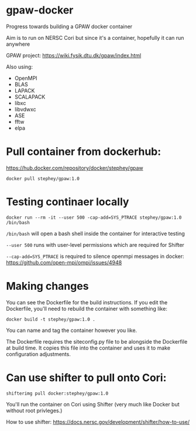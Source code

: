 # gpaw-docker

Progress towards building a GPAW docker container

Aim is to run on NERSC Cori but since it's a container, hopefully it can run anywhere

GPAW project: https://wiki.fysik.dtu.dk/gpaw/index.html

Also using:

- OpenMPI
- BLAS
- LAPACK
- SCALAPACK
- libxc
- libvdwxc
- ASE
- fftw
- elpa

# Pull container from dockerhub:

https://hub.docker.com/repository/docker/stephey/gpaw

```
docker pull stephey/gpaw:1.0
```

# Testing continaer locally

```
docker run --rm -it --user 500 -cap-add=SYS_PTRACE stephey/gpaw:1.0 /bin/bash
```

`/bin/bash` will open a bash shell inside the container for interactive testing

`--user 500` runs with user-level permissions which are required for Shifter

`--cap-add=SYS_PTRACE` is required to silence openmpi messages in docker: https://github.com/open-mpi/ompi/issues/4948

# Making changes

You can see the Dockerfile for the build instructions. If you edit the
Dockerfile, you'll need to rebuild the container with something like:

```
docker build -t stephey/gpaw:1.0 .
```

You can name and tag the container however you like.

The Dockerfile requires the siteconfig.py file to be alongside the Dockerfile
at build time. It copies this file into the container and uses it to make
configuration adjustments.

# Can use shifter to pull onto Cori:


```
shifterimg pull docker:stephey/gpaw:1.0
```

You'll run the container on Cori using Shifter (very much like Docker but
without root privleges.)

How to use shifter: https://docs.nersc.gov/development/shifter/how-to-use/
